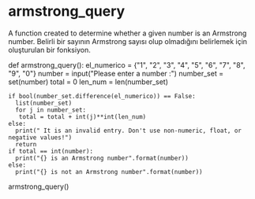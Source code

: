 # armstrong_query
A function created to determine whether a given number is an Armstrong number.
Belirli bir sayının Armstrong sayısı olup olmadığını belirlemek için oluşturulan bir fonksiyon.





def armstrong_query():
    el_numerico = {"1", "2", "3", "4", "5", "6", "7", "8", "9", "0"}
    number = input("Please enter a number :")
    number_set = set(number)
    total = 0
    len_num = len(number_set)
    
    if bool(number_set.difference(el_numerico)) == False:
      list(number_set)
      for j in number_set:
       total = total + int(j)**int(len_num)
    else:
      print(" It is an invalid entry. Don't use non-numeric, float, or negative values!")
      return
    if total == int(number):
      print("{} is an Armstrong number".format(number))
    else:
      print("{} is not an Armstrong number".format(number))

armstrong_query()
